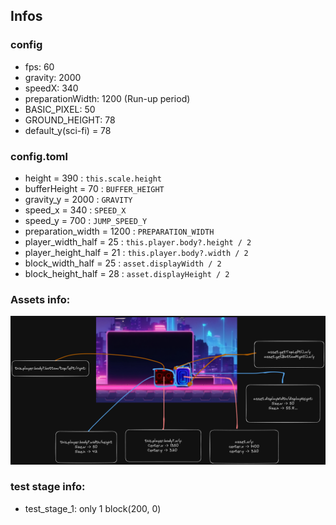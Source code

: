 ## Infos

### config
- fps: 60
- gravity: 2000
- speedX: 340
- preparationWidth: 1200 (Run-up period)
- BASIC_PIXEL: 50
- GROUND_HEIGHT: 78
- default_y(sci-fi) = 78


### config.toml
- height = 390 : `this.scale.height`
- bufferHeight = 70 : `BUFFER_HEIGHT`
- gravity_y = 2000 : `GRAVITY`
- speed_x = 340 : `SPEED_X`
- speed_y = 700 : `JUMP_SPEED_Y`
- preparation_width = 1200 : `PREPARATION_WIDTH`
- player_width_half = 25 : `this.player.body?.height / 2`
- player_height_half = 21 : `this.player.body?.width / 2`
- block_width_half = 25 : `asset.displayWidth / 2`
- block_height_half = 28 : `asset.displayHeight / 2`

### Assets info:
![Explaination](./data/assets/p_dash_coordinates.png)


### test stage info:
- test_stage_1: only 1 block(200, 0)